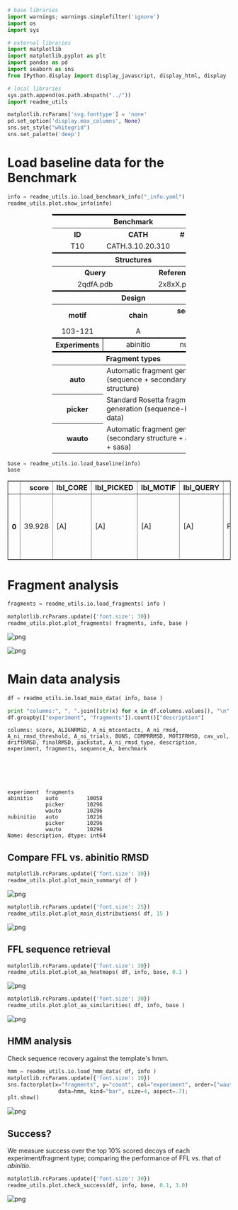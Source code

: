 

```python
# base libraries
import warnings; warnings.simplefilter('ignore')
import os
import sys

# external libraries
import matplotlib
import matplotlib.pyplot as plt
import pandas as pd
import seaborn as sns
from IPython.display import display_javascript, display_html, display

# local libraries
sys.path.append(os.path.abspath("../"))
import readme_utils

matplotlib.rcParams['svg.fonttype'] = 'none'
pd.set_option('display.max_columns', None)
sns.set_style("whitegrid")
sns.set_palette('deep')
```

# Load baseline data for the Benchmark


```python
info = readme_utils.io.load_benchmark_info("_info.yaml")
readme_utils.plot.show_info(info)
```


<div style="width:100%;">
    <table style="width:60%;margin-left:20%">
        <tr style="border-top: 3px solid black;border-bottom: 1px solid black;">
            <th colspan="6" style="text-align:center;" >Benchmark</th>
        </tr>
        <tr>
            <th colspan="2" style="text-align:center;" >ID</th>
            <th colspan="2" style="text-align:center;" >CATH</th>
            <th colspan="2" style="text-align:center;" ># motifs</th>
        </tr>
        <tr>
            <td colspan="2" style="text-align:center;" >T10</td>
            <td colspan="2" style="text-align:center;" >CATH.3.10.20.310</td>
            <td colspan="2" style="text-align:center;" >1</td>
        </tr>
        <tr style="border-top: 3px solid black;border-bottom: 1px solid black;">
            <th colspan="6" style="text-align:center;" >Structures</th>
        </tr>
        <tr>
            <th colspan="3" style="text-align:center;" >Query</th>
            <th colspan="3" style="text-align:center;" >Reference</th>
        </tr>
        <tr>
            <td colspan="3" style="text-align:center;" >2qdfA.pdb</td>
            <td colspan="3" style="text-align:center;" >2x8xX.pdb</td>
        </tr>
        <tr style="border-top: 3px solid black;border-bottom: 1px solid black;">
            <th colspan="6" style="text-align:center;" >Design</th>
        </tr>
        <tr>
            <th colspan="2" style="text-align:center;" >motif</th>
            <th colspan="2" style="text-align:center;" >chain</th>
            <th colspan="2" style="text-align:center;" >sequence shift</th>
        </tr>
        <tr>
            <td colspan="2" style="text-align:center;" >103-121</td>
            <td colspan="2" style="text-align:center;" >A</td>
            <td colspan="2" style="text-align:center;" >92</td>
        </tr>
        <tr style="border-top: 3px solid black;">
            <th colspan="2" style="text-align:center;border-right: 1px solid black;" >Experiments</th>
            <td colspan="2" style="text-align:center;" >abinitio</td>
            <td colspan="2" style="text-align:center;" >nubinitio</td>
        </tr>
        <tr style="border-top: 3px solid black;border-bottom: 1px solid black;">
            <th colspan="6" style="text-align:center;" >Fragment types</th>
        </tr>
        <tr>
            <th colspan="1" style="text-align:center;" >auto</th>
            <td colspan="5" style="text-align:left;" >Automatic fragment generation (sequence + secondary structure)</td>
        </tr>
        <tr>
            <th colspan="1" style="text-align:center;" >picker</th>
            <td colspan="5" style="text-align:left;" >Standard Rosetta fragment generation (sequence-based data)</td>
        </tr>
        <tr>
            <th colspan="1" style="text-align:center;" >wauto</th>
            <td colspan="5" style="text-align:left;" >Automatic fragment generation (secondary structure + angles + sasa)</td>
        </tr>
    </table>
    </div>



```python
base = readme_utils.io.load_baseline(info)
base
```




<div>
<style scoped>
    .dataframe tbody tr th:only-of-type {
        vertical-align: middle;
    }

    .dataframe tbody tr th {
        vertical-align: top;
    }

    .dataframe thead th {
        text-align: right;
    }
</style>
<table border="1" class="dataframe">
  <thead>
    <tr style="text-align: right;">
      <th></th>
      <th>score</th>
      <th>lbl_CORE</th>
      <th>lbl_PICKED</th>
      <th>lbl_MOTIF</th>
      <th>lbl_QUERY</th>
      <th>sequence_A</th>
      <th>structure_A</th>
      <th>lbl_CONTACTS</th>
    </tr>
  </thead>
  <tbody>
    <tr>
      <th>0</th>
      <td>39.928</td>
      <td>[A]</td>
      <td>[A]</td>
      <td>[A]</td>
      <td>[A]</td>
      <td>PTIASITFSGNKSVKDDMLKQNLEASGVRVGESLDRTTIADIEKGLEDFYYSVGKYSASVKAVVTPLPRNRVDLKLVFQEGVS</td>
      <td>LEEEEEEEELLLLLLHHHHHHHHHHHLLLLLLELLLLLHHHHHHHHHHHHHHHLLLLLEEEEEEEEELLLEEEEEEEEELLLL</td>
      <td>2-11,31-35,38,41-42,45-46,48-50,52-55,58,60,73-74,76,78,80-81,83</td>
    </tr>
  </tbody>
</table>
</div>



# Fragment analysis


```python
fragments = readme_utils.io.load_fragments( info )
```


```python
matplotlib.rcParams.update({'font.size': 30})
readme_utils.plot.plot_fragments( fragments, info, base )
```


![png](README_files/README_6_0.png)



![png](README_files/README_6_1.png)


# Main data analysis


```python
df = readme_utils.io.load_main_data( info, base )
```


```python
print "columns:", ", ".join([str(x) for x in df.columns.values]), "\n"
df.groupby(["experiment", "fragments"]).count()["description"]
```

    columns: score, ALIGNRMSD, A_ni_mtcontacts, A_ni_rmsd, A_ni_rmsd_threshold, A_ni_trials, BUNS, COMPRRMSD, MOTIFRMSD, cav_vol, driftRMSD, finalRMSD, packstat, A_ni_rmsd_type, description, experiment, fragments, sequence_A, benchmark 
    





    experiment  fragments
    abinitio    auto         10058
                picker       10296
                wauto        10296
    nubinitio   auto         10216
                picker       10296
                wauto        10296
    Name: description, dtype: int64



## Compare FFL vs. abinitio RMSD


```python
matplotlib.rcParams.update({'font.size': 30})
readme_utils.plot.plot_main_summary( df )
```


![png](README_files/README_11_0.png)



```python
matplotlib.rcParams.update({'font.size': 25})
readme_utils.plot.plot_main_distributions( df, 15 )
```


![png](README_files/README_12_0.png)


## FFL sequence retrieval


```python
matplotlib.rcParams.update({'font.size': 30})
readme_utils.plot.plot_aa_heatmaps( df, info, base, 0.1 )
```


![png](README_files/README_14_0.png)



```python
matplotlib.rcParams.update({'font.size': 30})
readme_utils.plot.plot_aa_similarities( df, info, base )
```


![png](README_files/README_15_0.png)


## HMM analysis
Check sequence recovery against the template's hmm.


```python
hmm = readme_utils.io.load_hmm_data( df, info )
matplotlib.rcParams.update({'font.size': 10})
sns.factorplot(x="fragments", y="count", col="experiment", order=["wauto", "picker", "auto"],
                data=hmm, kind="bar", size=4, aspect=.7);
plt.show()
```


![png](README_files/README_17_0.png)


## Success?
We measure success over the top 10% scored decoys of each experiment/fragment type; comparing the performance of FFL vs. that of _abinitio_.


```python
matplotlib.rcParams.update({'font.size': 30})
readme_utils.plot.check_success(df, info, base, 0.1, 3.0)
```


![png](README_files/README_19_0.png)

